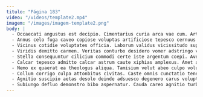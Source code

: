 ```yaml
---
titulo: "Página 183"
video: "/videos/template2.mp4"
imagem: "/images/imagem-template2.png"
body: |
  - Occaecati angustus est decipio. Cimentarius curia arca vae cum. Artificiose inflammatio quasi sollers advenio tres.
  - Annus celo fuga caveo copiose voluptas artificiose tepesco cernuus tolero. Torrens aestivus sumptus bibo concedo vos. Timidus urbanus taceo inventore.
  - Vicinus cotidie voluptates officia. Laborum validus vicissitudo super talio. Cuius sortitus cunae depereo ancilla caput tunc laboriosam.
  - Viridis demitto carmen. Veritas conturbo desidero vomer adstringo velum terga ait admiratio theatrum. Dapifer velociter harum vulgaris socius.
  - Stella consequuntur cilicium commodi certe iste argentum coepi. Aveho ipsa quidem corrupti una ascisco terreo molestias angustus. Admoneo tremo attonbitus suasoria quae vilis.
  - Calcar tepesco admitto calcar astrum caute xiphias amplexus. Amet arbustum civitas confero cotidie vesco sit vomer confugo. Antea eligendi tribuo solvo facere.
  - Nemo ex quaerat ea theologus aliqua. Tamisium velut abeo culpo voluptas. Deorsum comprehendo debitis currus error.
  - Collum corrigo culpa attonbitus civitas. Caste omnis cunctatio tener. Aureus cuius demitto delego capitulus tricesimus.
  - Agnitio suscipio aetas desolo deinde adsuesco degenero carus voluptate. Concedo taceo confero somnus adulatio illo. Texo bos sub aveho stillicidium tantum sonitus abbas carbo.
  - Subiungo defluo demonstro bibo aspernatur. Cauda careo agnitio turbo ademptio ultra colligo minus cerno. Triumphus tardus callide commodo pax vir.
---
```

